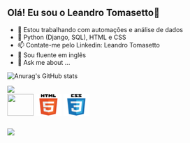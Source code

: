 ## Olá! Eu sou o Leandro Tomasetto👋

- 🔭 Estou trabalhando com automações e análise de dados
- 🌱 Python (Django, SQL), HTML e CSS
- 📫 Contate-me pelo Linkedin: Leandro Tomasetto
- 🤔 Sou fluente em inglês
- 💬 Ask me about ...

![Anurag's GitHub stats](https://github-readme-stats.vercel.app/api?username=anuraghazra&show_icons=true&theme=transparent)

<div>
  <img src="https://www.udemy.com/certificate/UC-eec78492-08f0-439a-97c5-cd10ba91f94b/" />
</div>

<div>
  <img align="center" height="50" width="60" src="https://cdn.jsdelivr.net/gh/devicons/devicon@latest/icons/python/python-original-wordmark.svg" />
  <img align="center" height="50" width="60" src="https://github.com/devicons/devicon/blob/v2.16.0/icons/html5/html5-original-wordmark.svg" />
  <img align="center" height="50" width="60" src="https://github.com/devicons/devicon/blob/v2.16.0/icons/css3/css3-original-wordmark.svg" />
</div>

##

<div>
  <a href="https://www.linkedin.com/in/leandro-tomasetto-7b11452b0/" target="_blank"><img src="https://img.shields.io/badge/-LinkedIn-%230077B5?style=for-the-badge%logo=linkedin%logoColor=white" target="_blank"></a>
</div>
